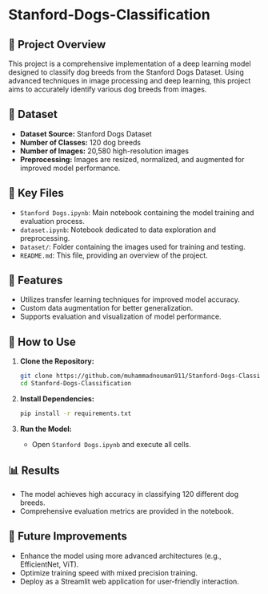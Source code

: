 # Stanford-Dogs-Classification

## 🚀 Project Overview

This project is a comprehensive implementation of a deep learning model designed to classify dog breeds from the Stanford Dogs Dataset. Using advanced techniques in image processing and deep learning, this project aims to accurately identify various dog breeds from images.

## 📁 Dataset

* **Dataset Source:** Stanford Dogs Dataset
* **Number of Classes:** 120 dog breeds
* **Number of Images:** 20,580 high-resolution images
* **Preprocessing:** Images are resized, normalized, and augmented for improved model performance.

## 🚦 Key Files

* `Stanford Dogs.ipynb`: Main notebook containing the model training and evaluation process.
* `dataset.ipynb`: Notebook dedicated to data exploration and preprocessing.
* `Dataset/`: Folder containing the images used for training and testing.
* `README.md`: This file, providing an overview of the project.

## 🌟 Features

* Utilizes transfer learning techniques for improved model accuracy.
* Custom data augmentation for better generalization.
* Supports evaluation and visualization of model performance.

## 🚀 How to Use

1. **Clone the Repository:**

   ```bash
   git clone https://github.com/muhammadnouman911/Stanford-Dogs-Classification.git
   cd Stanford-Dogs-Classification
   ```
2. **Install Dependencies:**

   ```bash
   pip install -r requirements.txt
   ```
3. **Run the Model:**

   * Open `Stanford Dogs.ipynb` and execute all cells.

## 📊 Results

* The model achieves high accuracy in classifying 120 different dog breeds.
* Comprehensive evaluation metrics are provided in the notebook.

## 🚀 Future Improvements

* Enhance the model using more advanced architectures (e.g., EfficientNet, ViT).
* Optimize training speed with mixed precision training.
* Deploy as a Streamlit web application for user-friendly interaction.


